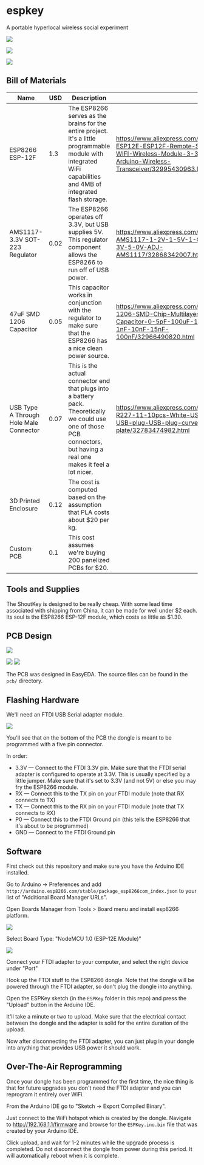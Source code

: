 # espkey
A portable hyperlocal wireless social experiment

![](https://raw.githubusercontent.com/antimatter15/espkey/master/images/wifi.png)

![](https://raw.githubusercontent.com/antimatter15/espkey/master/images/top.jpg)

![](https://raw.githubusercontent.com/antimatter15/espkey/master/images/bottom.jpg)

## Bill of Materials


| Name                                   | USD  | Description                                                                                                                                                                 |                                                                                                                                                         | 
|----------------------------------------|------|----------------------------------------------------------------------------------------------------------------------------------------------------------------------------|----------------------------------------------------------------------------------------------------------------------------------------------------------| 
| ESP8266 ESP-12F                        | 1.3  | The ESP8266 serves as the brains for the entire project. It's a little programmable module with integrated WiFi capabilities and 4MB of integrated flash storage.          | https://www.aliexpress.com/item/ESP8266-ESP12E-ESP12F-Remote-Serial-Port-WIFI-Wireless-Module-3-3V-SPI-For-Arduino-Wireless-Transceiver/32995430963.html | 
| AMS1117-3.3V SOT-223 Regulator         | 0.02 | The ESP8266 operates off 3.3V, but USB supplies 5V. This regulator component allows the ESP8266 to run off of USB power.                                                   | https://www.aliexpress.com/item/100PCS-AMS1117-1-2V-1-5V-1-8V-2-5V-3-3V-5-0V-ADJ-AMS1117/32868342007.html                                                | 
| 47uF SMD 1206 Capacitor                | 0.05 | This capacitor works in conjunction with the regulator to make sure that the ESP8266 has a nice clean power source.                                                        | https://www.aliexpress.com/item/100pcs-1206-SMD-Chip-Multilayer-Ceramic-Capacitor-0-5pF-100uF-10pF-100pF-1nF-10nF-15nF-100nF/32966490820.html            | 
| USB Type A Through Hole Male Connector | 0.07 | This is the actual connector end that plugs into a battery pack. Theoretically we could use one of those PCB connectors, but having a real one makes it feel a lot nicer.  | https://www.aliexpress.com/item/Promotion-R227-11-10pcs-White-USB-A-male-USB-plug-USB-plug-curved-needle-plate/32783474982.html                          | 
| 3D Printed Enclosure                   | 0.12 | The cost is computed based on the assumption that PLA costs about $20 per kg.                                                                                              |                                                                                                                                                          | 
| Custom PCB                             | 0.1  | This cost assumes we're buying 200 panelized PCBs for $20.                                                                                                                 |                                                                                                                                                          | 


## Tools and Supplies

The ShoutKey is designed to be really cheap. With some lead time associated with shipping from China, it can be made for well under $2 each. Its soul is the ESP8266 ESP-12F module, which costs as little as $1.30. 


## PCB Design

![](https://raw.githubusercontent.com/antimatter15/espkey/master/images/schematic.png)

![](https://raw.githubusercontent.com/antimatter15/espkey/master/images/pcbtop.png)
![](https://raw.githubusercontent.com/antimatter15/espkey/master/images/pcbbottom.png)

The PCB was designed in EasyEDA. The source files can be found in the `pcb/` directory. 


## Flashing Hardware

We'll need an FTDI USB Serial adapter module.

![](https://raw.githubusercontent.com/antimatter15/espkey/master/images/ftdi.jpg)


You'll see that on the bottom of the PCB the dongle is meant to be programmed with a five pin connector. 

In order:

- 3.3V — Connect to the FTDI 3.3V pin. Make sure that the FTDI serial adapter is configured to operate at 3.3V. This is usually specified by a little jumper. Make sure that it's set to 3.3V (and not 5V) or else you may fry the ESP8266 module.
- RX — Connect this to the TX pin on your FTDI module (note that RX connects to TX)
- TX — Connect this to the RX pin on your FTDI module (note that TX connects to RX)
- P0 — Connect this to the FTDI Ground pin (this tells the ESP8266 that it's about to be programmed)
- GND — Connect to the FTDI Ground pin


## Software

First check out this repository and make sure you have the Arduino IDE installed. 

Go to Arduino -> Preferences and add `http://arduino.esp8266.com/stable/package_esp8266com_index.json` to your list of "Additional Board Manager URLs". 

Open Boards Manager from Tools > Board menu and install esp8266 platform. 

![](https://raw.githubusercontent.com/antimatter15/espkey/master/images/boardmanager.png)

Select Board Type: "NodeMCU 1.0 (ESP-12E Module)"

![](https://raw.githubusercontent.com/antimatter15/espkey/master/images/config.png)

Connect your FTDI adapter to your computer, and select the right device under "Port"

Hook up the FTDI stuff to the ESP8266 dongle. Note that the dongle will be powered through the FTDI adapter, so don't plug the dongle into anything. 

Open the ESPKey sketch (in the `ESPKey` folder in this repo) and press the "Upload" button in the Arduino IDE.

It'll take a minute or two to upload. Make sure that the electrical contact between the dongle and the adapter is solid for the entire duration of the upload. 

Now after disconnecting the FTDI adapter, you can just plug in your dongle into anything that provides USB power it should work. 

## Over-The-Air Reprogramming

Once your dongle has been programmed for the first time, the nice thing is that for future upgrades you don't need the FTDI adapter and you can reprogram it entirely over WiFi. 

From the Arduino IDE go to "Sketch -> Export Compiled Binary". 

Just connect to the WiFi hotspot which is created by the dongle. Navigate to http://192.168.1.1/firmware and browse for the `ESPKey.ino.bin` file that was created by your Arduino IDE. 

Click upload, and wait for 1-2 minutes while the upgrade process is completed. Do not disconnect the dongle from power during this period. It will automatically reboot when it is complete. 

